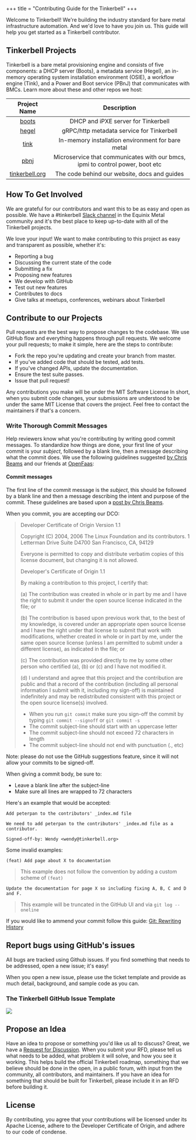 +++
title = "Contributing Guide for the Tinkerbell"
+++

Welcome to Tinkerbell! We're building the industry standard for bare metal infrastructure automation. And we'd love to have you join us. This guide will help you get started as a Tinkerbell contributor.

## Tinkerbell Projects

Tinkerbell is a bare metal provisioning engine and consists of five components: a DHCP server (Boots), a metadata service (Hegel), an in-memory operating system installation environment (OSIE), a workflow engine (Tink), and a Power and Boot service (PBnJ) that communicates with BMCs. Learn more about these and other repos we host:

|                          Project Name                          |                                  Description                                  |
| :------------------------------------------------------------: | :---------------------------------------------------------------------------: |
|          [boots](https://github.com/tinkerbell/boots)          |                      DHCP and iPXE server for Tinkerbell                      |
|          [hegel](https://github.com/tinkerbell/hegel)          |                   gRPC/http metadata service for Tinkerbell                   |
|           [tink](https://github.com/tinkerbell/osie)           |               In-memory installation environment for bare metal               |
|           [pbnj](https://github.com/tinkerbell/pbnj)           | Microservice that communicates with our bmcs, ipmi to control power, boot etc |
| [tinkerbell.org](https://github.com/tinkerbell/tinkerbell.org) |                 The code behind our website, docs and guides                  |

## How To Get Involved

We are grateful for our contributors and want this to be as easy and open as possible. We have a #tinkerbell [Slack channel](https://slack.equinixmetal.com) in the Equinix Metal community and it's the best place to keep up-to-date with all of the Tinkerbell projects.

We love your input! We want to make contributing to this project as easy and transparent as possible, whether it's:

- Reporting a bug
- Discussing the current state of the code
- Submitting a fix
- Proposing new features
- We develop with GitHub
- Test out new features
- Contributes to docs
- Give talks at meetups, conferences, webinars about Tinkerbell

## Contribute to our Projects

Pull requests are the best way to propose changes to the codebase. We use GitHub flow and everything happens through pull requests. We welcome your pull requests; to make it simple, here are the steps to contribute:

- Fork the repo you're updating and create your branch from master.
- If you've added code that should be tested, add tests.
- If you've changed APIs, update the documentation.
- Ensure the test suite passes.
- Issue that pull request!

Any contributions you make will be under the MIT Software License
In short, when you submit code changes, your submissions are understood to be under the same MIT License that covers the project. Feel free to contact the maintainers if that's a concern.

### Write Thorough Commit Messages

Help reviewers know what you're contributing by writing good commit messages. To standardize how things are done, your first line of your commit is your _subject_, followed by a blank line, then a message describing what the commit does. We use the following guidelines suggested [by Chris Beams](https://chris.beams.io/posts/git-commit/) and our friends at [OpenFaas](https://www.openfaas.com/):

#### Commit messages

The first line of the commit message is the _subject_, this should be followed by a blank line and then a message describing the intent and purpose of the commit. These guidelines are based upon a [post by Chris Beams](https://chris.beams.io/posts/git-commit/).

When you commit, you are accepting our DCO:

> Developer Certificate of Origin
> Version 1.1
>
> Copyright (C) 2004, 2006 The Linux Foundation and its contributors.
> 1 Letterman Drive
> Suite D4700
> San Francisco, CA, 94129
>
> Everyone is permitted to copy and distribute verbatim copies of this
> license document, but changing it is not allowed.
>
> Developer's Certificate of Origin 1.1
>
> By making a contribution to this project, I certify that:
>
> (a) The contribution was created in whole or in part by me and I have the right to submit it under the open source license indicated in the file; or
>
> (b) The contribution is based upon previous work that, to the best of my knowledge, is covered under an appropriate open source license and I have the right under that license to submit that work with modifications, whether created in whole or in part by me, under the same open source license (unless I am permitted to submit under a different license), as indicated in the file; or
>
> (c) The contribution was provided directly to me by some other person who certified (a), (b) or (c) and I have not modified it.
>
> (d) I understand and agree that this project and the contribution are public and that a record of the contribution (including all personal information I submit with it, including my sign-off) is maintained indefinitely and may be redistributed consistent with this project or the open source license(s) involved.
>
> - When you run `git commit` make sure you sign-off the commit by typing `git commit --signoff` or `git commit -s`
> - The commit subject-line should start with an uppercase letter
> - The commit subject-line should not exceed 72 characters in length
> - The commit subject-line should not end with punctuation (., etc)

Note: please do not use the GitHub suggestions feature, since it will not allow your commits to be signed-off.

When giving a commit body, be sure to:

- Leave a blank line after the subject-line
- Make sure all lines are wrapped to 72 characters

Here's an example that would be accepted:

```
Add peterpan to the contributors' _index.md file

We need to add peterpan to the contributors' _index.md file as a contributor.

Signed-off-by: Wendy <wendy@tinkerbell.org>
```

Some invalid examples:

```
(feat) Add page about X to documentation
```

> This example does not follow the convention by adding a custom scheme of `(feat)`

```
Update the documentation for page X so including fixing A, B, C and D and F.
```

> This example will be truncated in the GitHub UI and via `git log --oneline`

If you would like to ammend your commit follow this guide: [Git: Rewriting History](https://git-scm.com/book/en/v2/Git-Tools-Rewriting-History)

## Report bugs using GitHub's issues

All bugs are tracked using Github issues. If you find something that needs to be addressed, open a new issue; it's easy!

When you open a new issue, please use the ticket template and provide as much detail, background, and sample code as you can.

### The Tinkerbell GitHub Issue Template

![](https://i.imgur.com/tUzEipZ.png)

## Propose an Idea

Have an idea to propose or something you'd like us all to discuss? Great, we have a [Request for Discussion](https://github.com/tinkerbell/proposals). When you submit your RFD, please tell us what needs to be added, what problem it will solve, and how you see it working. This helps build the official Tinkerbell roadmap, something that we believe should be done in the open, in a public forum, with input from the community, all contributors, and maintainers. If you have an idea for something that should be built for Tinkerbell, please include it in an RFD before building it.

## License

By contributing, you agree that your contributions will be licensed under its Apache License, adhere to the Developer Certificate of Origin, and adhere to our code of condense.
